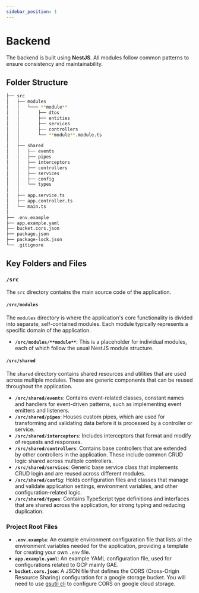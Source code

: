 ```yaml
---
sidebar_position: 1
---
```


# Backend

The backend is built using **NestJS**. All modules follow common patterns to ensure consistency and maintainability.

## Folder Structure

```bash
├── src
│   ├── modules
│   │   └─── **module**
│   │       ├── dtos
│   │       ├── entities
│   │       ├── services
│   │       ├── controllers
│   │       └── **module**.module.ts
│   │
│   ├── shared
│   │   ├── events
│   │   ├── pipes
│   │   ├── interceptors
│   │   ├── controllers
│   │   ├── services
│   │   ├── config
│   │   └── types
│   │   
│   ├── app.service.ts
│   ├── app.controller.ts
│   └── main.ts
│   
├── .env.example
├── app.example.yaml
├── bucket.cors.json
├── package.json
├── package-lock.json
└── .gitignore

```

## Key Folders and Files

### `/src`

The `src` directory contains the main source code of the application.

#### `/src/modules`

The `modules` directory is where the application's core functionality is divided into separate, self-contained modules. Each module typically represents a specific domain of the application.

- **`/src/modules/**module**`**: This is a placeholder for individual modules, each of which follow the usual NestJS module structure.
  
#### `/src/shared`

The `shared` directory contains shared resources and utilities that are used across multiple modules. These are generic components that can be reused throughout the application.

- **`/src/shared/events`**: Contains event-related classes, constant names and handlers for event-driven patterns, such as implementing event emitters and listeners.
- **`/src/shared/pipes`**: Houses custom pipes, which are used for transforming and validating data before it is processed by a controller or service.
- **`/src/shared/interceptors`**: Includes interceptors that format and modify of requests and responses.
- **`/src/shared/controllers`**: Contains base controllers that are extended by other controllers in the application. These include common CRUD logic shared across multiple controllers.
- **`/src/shared/services`**: Generic base service class that implements CRUD login and are reused across different modules.
- **`/src/shared/config`**: Holds configuration files and classes that manage and validate application settings, environment variables, and other configuration-related logic.
- **`/src/shared/types`**: Contains TypeScript type definitions and interfaces that are shared across the application, for strong typing and reducing duplication.

### Project Root Files

- **`.env.example`**: An example environment configuration file that lists all the environment variables needed for the application, providing a template for creating your own `.env` file.
- **`app.example.yaml`**: An example YAML configuration file, used for configurations related to GCP mainly GAE.
- **`bucket.cors.json`**: A JSON file that defines the CORS (Cross-Origin Resource Sharing) configuration for a google storage bucket. You will need to use [gsutil cli](https://cloud.google.com/sdk/docs/install) to configure CORS on google cloud storage.
